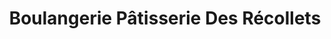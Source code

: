 ---
title: "Boulangerie Pâtisserie Des Récollets"
url: /moissac/boulangerie-patisserie-des-recollets/
shop: boulangerie
---